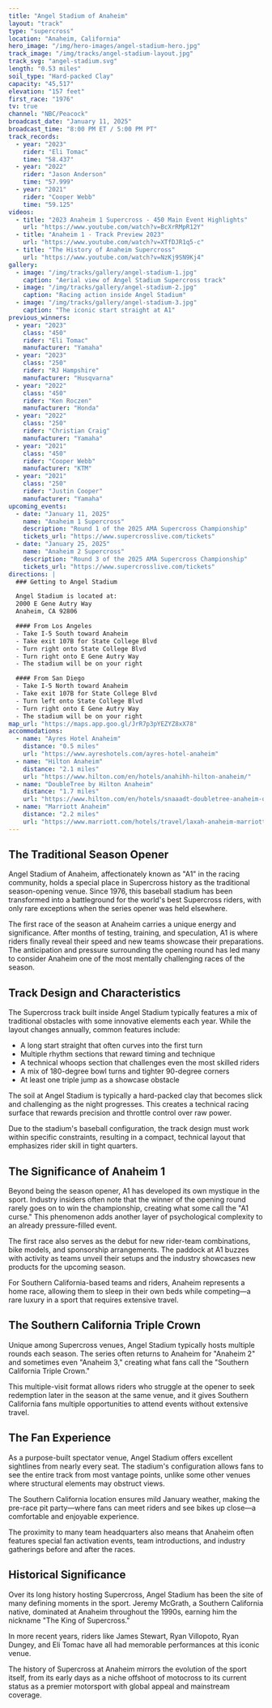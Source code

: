 ```yaml
---
title: "Angel Stadium of Anaheim"
layout: "track"
type: "supercross"
location: "Anaheim, California"
hero_image: "/img/hero-images/angel-stadium-hero.jpg"
track_image: "/img/tracks/angel-stadium-layout.jpg"
track_svg: "angel-stadium.svg"
length: "0.53 miles"
soil_type: "Hard-packed Clay"
capacity: "45,517"
elevation: "157 feet"
first_race: "1976"
tv: true
channel: "NBC/Peacock"
broadcast_date: "January 11, 2025"
broadcast_time: "8:00 PM ET / 5:00 PM PT"
track_records:
  - year: "2023"
    rider: "Eli Tomac"
    time: "58.437"
  - year: "2022"
    rider: "Jason Anderson"
    time: "57.999"
  - year: "2021"
    rider: "Cooper Webb"
    time: "59.125"
videos:
  - title: "2023 Anaheim 1 Supercross - 450 Main Event Highlights"
    url: "https://www.youtube.com/watch?v=BcXrRMpR12Y"
  - title: "Anaheim 1 - Track Preview 2023"
    url: "https://www.youtube.com/watch?v=XTfDJR1q5-c"
  - title: "The History of Anaheim Supercross"
    url: "https://www.youtube.com/watch?v=NzKj9SN9Kj4"
gallery:
  - image: "/img/tracks/gallery/angel-stadium-1.jpg"
    caption: "Aerial view of Angel Stadium Supercross track"
  - image: "/img/tracks/gallery/angel-stadium-2.jpg"
    caption: "Racing action inside Angel Stadium"
  - image: "/img/tracks/gallery/angel-stadium-3.jpg"
    caption: "The iconic start straight at A1"
previous_winners:
  - year: "2023"
    class: "450"
    rider: "Eli Tomac"
    manufacturer: "Yamaha"
  - year: "2023"
    class: "250"
    rider: "RJ Hampshire"
    manufacturer: "Husqvarna"
  - year: "2022"
    class: "450"
    rider: "Ken Roczen"
    manufacturer: "Honda"
  - year: "2022"
    class: "250"
    rider: "Christian Craig"
    manufacturer: "Yamaha"
  - year: "2021"
    class: "450"
    rider: "Cooper Webb"
    manufacturer: "KTM"
  - year: "2021"
    class: "250"
    rider: "Justin Cooper"
    manufacturer: "Yamaha"
upcoming_events:
  - date: "January 11, 2025"
    name: "Anaheim 1 Supercross"
    description: "Round 1 of the 2025 AMA Supercross Championship"
    tickets_url: "https://www.supercrosslive.com/tickets"
  - date: "January 25, 2025"
    name: "Anaheim 2 Supercross"
    description: "Round 3 of the 2025 AMA Supercross Championship"
    tickets_url: "https://www.supercrosslive.com/tickets"
directions: |
  ### Getting to Angel Stadium

  Angel Stadium is located at:  
  2000 E Gene Autry Way  
  Anaheim, CA 92806

  #### From Los Angeles
  - Take I-5 South toward Anaheim
  - Take exit 107B for State College Blvd
  - Turn right onto State College Blvd
  - Turn right onto E Gene Autry Way
  - The stadium will be on your right

  #### From San Diego
  - Take I-5 North toward Anaheim
  - Take exit 107B for State College Blvd
  - Turn left onto State College Blvd
  - Turn right onto E Gene Autry Way
  - The stadium will be on your right
map_url: "https://maps.app.goo.gl/JrR7p3pYEZYZ8xX78"
accommodations:
  - name: "Ayres Hotel Anaheim"
    distance: "0.5 miles"
    url: "https://www.ayreshotels.com/ayres-hotel-anaheim"
  - name: "Hilton Anaheim"
    distance: "2.1 miles"
    url: "https://www.hilton.com/en/hotels/anahihh-hilton-anaheim/"
  - name: "DoubleTree by Hilton Anaheim"
    distance: "1.7 miles"
    url: "https://www.hilton.com/en/hotels/snaaadt-doubletree-anaheim-orange-county/"
  - name: "Marriott Anaheim"
    distance: "2.2 miles"
    url: "https://www.marriott.com/hotels/travel/laxah-anaheim-marriott/"
---
```


## The Traditional Season Opener

Angel Stadium of Anaheim, affectionately known as "A1" in the racing community, holds a special place in Supercross history as the traditional season-opening venue. Since 1976, this baseball stadium has been transformed into a battleground for the world's best Supercross riders, with only rare exceptions when the series opener was held elsewhere.

The first race of the season at Anaheim carries a unique energy and significance. After months of testing, training, and speculation, A1 is where riders finally reveal their speed and new teams showcase their preparations. The anticipation and pressure surrounding the opening round has led many to consider Anaheim one of the most mentally challenging races of the season.

## Track Design and Characteristics

The Supercross track built inside Angel Stadium typically features a mix of traditional obstacles with some innovative elements each year. While the layout changes annually, common features include:

- A long start straight that often curves into the first turn
- Multiple rhythm sections that reward timing and technique
- A technical whoops section that challenges even the most skilled riders
- A mix of 180-degree bowl turns and tighter 90-degree corners
- At least one triple jump as a showcase obstacle

The soil at Angel Stadium is typically a hard-packed clay that becomes slick and challenging as the night progresses. This creates a technical racing surface that rewards precision and throttle control over raw power.

Due to the stadium's baseball configuration, the track design must work within specific constraints, resulting in a compact, technical layout that emphasizes rider skill in tight quarters.

## The Significance of Anaheim 1

Beyond being the season opener, A1 has developed its own mystique in the sport. Industry insiders often note that the winner of the opening round rarely goes on to win the championship, creating what some call the "A1 curse." This phenomenon adds another layer of psychological complexity to an already pressure-filled event.

The first race also serves as the debut for new rider-team combinations, bike models, and sponsorship arrangements. The paddock at A1 buzzes with activity as teams unveil their setups and the industry showcases new products for the upcoming season.

For Southern California-based teams and riders, Anaheim represents a home race, allowing them to sleep in their own beds while competing—a rare luxury in a sport that requires extensive travel.

## The Southern California Triple Crown

Unique among Supercross venues, Angel Stadium typically hosts multiple rounds each season. The series often returns to Anaheim for "Anaheim 2" and sometimes even "Anaheim 3," creating what fans call the "Southern California Triple Crown."

This multiple-visit format allows riders who struggle at the opener to seek redemption later in the season at the same venue, and it gives Southern California fans multiple opportunities to attend events without extensive travel.

## The Fan Experience

As a purpose-built spectator venue, Angel Stadium offers excellent sightlines from nearly every seat. The stadium's configuration allows fans to see the entire track from most vantage points, unlike some other venues where structural elements may obstruct views.

The Southern California location ensures mild January weather, making the pre-race pit party—where fans can meet riders and see bikes up close—a comfortable and enjoyable experience.

The proximity to many team headquarters also means that Anaheim often features special fan activation events, team introductions, and industry gatherings before and after the races.

## Historical Significance

Over its long history hosting Supercross, Angel Stadium has been the site of many defining moments in the sport. Jeremy McGrath, a Southern California native, dominated at Anaheim throughout the 1990s, earning him the nickname "The King of Supercross."

In more recent years, riders like James Stewart, Ryan Villopoto, Ryan Dungey, and Eli Tomac have all had memorable performances at this iconic venue.

The history of Supercross at Anaheim mirrors the evolution of the sport itself, from its early days as a niche offshoot of motocross to its current status as a premier motorsport with global appeal and mainstream coverage.